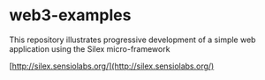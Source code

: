 # web3-examples

This repository illustrates progressive development of a simple web application using the Silex micro-framework

[http://silex.sensiolabs.org/](http://silex.sensiolabs.org/)